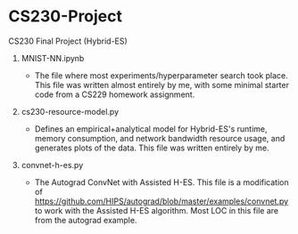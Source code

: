 # CS230-Project
CS230 Final Project (Hybrid-ES)

1. MNIST-NN.ipynb
    - The file where most experiments/hyperparameter search took place. This file was written almost entirely by me, with some minimal starter code from a CS229 homework assignment.

2. cs230-resource-model.py
    - Defines an empirical+analytical model for Hybrid-ES's runtime, memory consumption, and network bandwidth resource usage, and generates plots of the data. This file was written entirely by me.

3. convnet-h-es.py
    - The Autograd ConvNet with Assisted H-ES. This file is a modification of https://github.com/HIPS/autograd/blob/master/examples/convnet.py to work with the Assisted H-ES algorithm. Most LOC in this file are from the autograd example.

